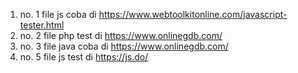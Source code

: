 1. no. 1 file js coba di https://www.webtoolkitonline.com/javascript-tester.html
2. no. 2 file php test di https://www.onlinegdb.com/
3. no. 3 file java coba di https://www.onlinegdb.com/
4. no. 5 file js test di https://js.do/

